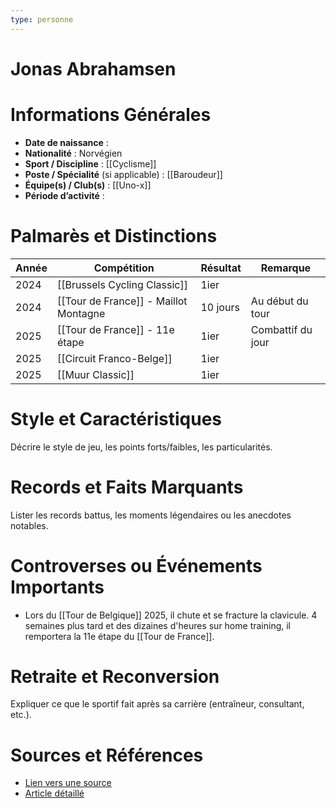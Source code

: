 ```yaml
---
type: personne
---
```


# Jonas Abrahamsen

# Informations Générales
- **Date de naissance** :  
- **Nationalité** :  Norvégien
- **Sport / Discipline** :  [[Cyclisme]]
- **Poste / Spécialité** (si applicable) :  [[Baroudeur]]
- **Équipe(s) / Club(s)** :  [[Uno-x]]
- **Période d’activité** :  

# Palmarès et Distinctions
| Année | Compétition                           | Résultat | Remarque          |
| ----- | ------------------------------------- | -------- | ----------------- |
| 2024  | [[Brussels Cycling Classic]]          | 1ier     |                   |
| 2024  | [[Tour de France]] - Maillot Montagne | 10 jours | Au début du tour  |
| 2025  | [[Tour de France]] - 11e étape        | 1ier     | Combattif du jour |
| 2025  | [[Circuit Franco-Belge]]              | 1ier     |                   |
| 2025  | [[Muur Classic]]                      | 1ier     |                   |

# Style et Caractéristiques
Décrire le style de jeu, les points forts/faibles, les particularités.

# Records et Faits Marquants
Lister les records battus, les moments légendaires ou les anecdotes notables.

# Controverses ou Événements Importants
- Lors du [[Tour de Belgique]] 2025, il chute et se fracture la clavicule. 4 semaines plus tard et des dizaines d'heures sur home training, il remportera la 11e étape du [[Tour de France]].

# Retraite et Reconversion
Expliquer ce que le sportif fait après sa carrière (entraîneur, consultant, etc.).

# Sources et Références
- [Lien vers une source](#)
- [Article détaillé](#)
